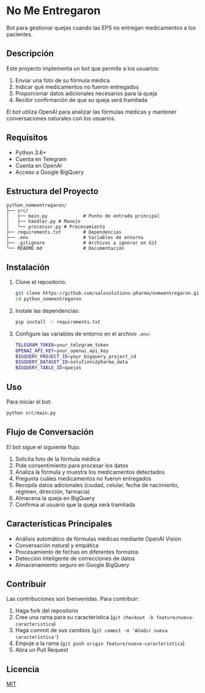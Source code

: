 # No Me Entregaron

Bot para gestionar quejas cuando las EPS no entregan medicamentos a los pacientes.

## Descripción

Este proyecto implementa un bot que permite a los usuarios:

1. Enviar una foto de su fórmula médica
2. Indicar qué medicamentos no fueron entregados
3. Proporcionar datos adicionales necesarios para la queja
4. Recibir confirmación de que su queja será tramitada

El bot utiliza OpenAI para analizar las fórmulas médicas y mantener conversaciones naturales con los usuarios.

## Requisitos

- Python 3.8+
- Cuenta en Telegram
- Cuenta en OpenAI
- Acceso a Google BigQuery

## Estructura del Proyecto

```
python_nomeentregaron/
├── src/
│   ├── main.py             # Punto de entrada principal
│   ├── handler.py # Manejo
│   └── processor.py # Procesamiento
├── requirements.txt        # Dependencias
├── .env                    # Variables de entorno
├── .gitignore              # Archivos a ignorar en Git
└── README.md               # Documentación
```

## Instalación

1. Clone el repositorio:
   ```bash
   git clone https://github.com/salosolutions-pharma/nomeentregaron.git
   cd python_nomeentregaron
   ```

2. Instale las dependencias:
   ```bash
   pip install -r requirements.txt
   ```

3. Configure las variables de entorno en el archivo `.env`:
   ```bash
   TELEGRAM_TOKEN=your_telegram_token
   OPENAI_API_KEY=your_openai_api_key
   BIGQUERY_PROJECT_ID=your_bigquery_project_id
   BIGQUERY_DATASET_ID=solutions2pharma_data
   BIGQUERY_TABLE_ID=quejas
   ```

## Uso

Para iniciar el bot:

```bash
python src/main.py
```

## Flujo de Conversación

El bot sigue el siguiente flujo:

1. Solicita foto de la fórmula médica
2. Pide consentimiento para procesar los datos
3. Analiza la fórmula y muestra los medicamentos detectados
4. Pregunta cuáles medicamentos no fueron entregados
5. Recopila datos adicionales (ciudad, celular, fecha de nacimiento, régimen, dirección, farmacia)
6. Almacena la queja en BigQuery
7. Confirma al usuario que la queja será tramitada

## Características Principales

- Análisis automático de fórmulas médicas mediante OpenAI Vision
- Conversación natural y empática
- Procesamiento de fechas en diferentes formatos
- Detección inteligente de correcciones de datos
- Almacenamiento seguro en Google BigQuery

## Contribuir

Las contribuciones son bienvenidas. Para contribuir:

1. Haga fork del repositorio
2. Cree una rama para su característica (`git checkout -b feature/nueva-caracteristica`)
3. Haga commit de sus cambios (`git commit -m 'Añadir nueva característica'`)
4. Empuje a la rama (`git push origin feature/nueva-caracteristica`)
5. Abra un Pull Request

## Licencia

[MIT](LICENSE)